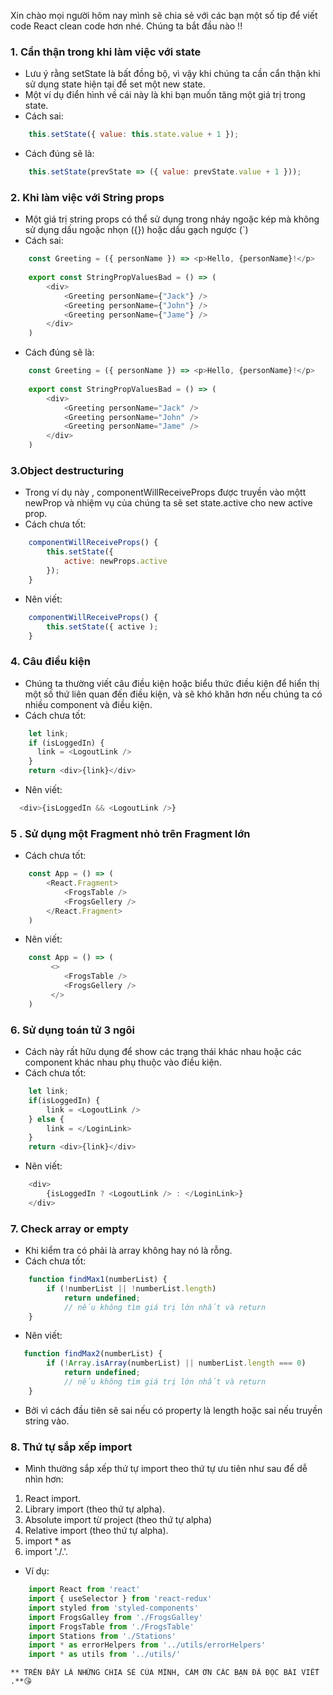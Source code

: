 Xin chào mọi người hôm nay mình sẽ chia sẻ với các bạn một số tip để viết code React clean code hơn nhé. Chúng ta bắt đầu nào !!
### 1. Cẩn thận trong khi làm việc với state
- Lưu ý rằng setState là bất đồng bộ, vì vậy khi chúng ta cần cẩn thận khi sử dụng state hiện tại để set một new state.
- Một ví dụ điển hình về cái này là khi bạn muốn tăng một giá trị trong state.
- Cách sai:
````js
    this.setState({ value: this.state.value + 1 });
````
- Cách đúng sẽ là:
````js
    this.setState(prevState => ({ value: prevState.value + 1 }));
````
### 2. Khi làm việc với String props
-  Một giá trị string props có thể sử dụng trong nháy ngoặc kép mà không sử dụng dấu ngoặc nhọn ({}) hoặc dấu gạch ngược (`)
- Cách sai:
````js
    const Greeting = ({ personName }) => <p>Hello, {personName}!</p>
    
    export const StringPropValuesBad = () => (
        <div>
            <Greeting personName={"Jack"} />
            <Greeting personName={"John"} />
            <Greeting personName={"Jame"} />
        </div>
    )
````
- Cách đúng sẽ là:
````js
    const Greeting = ({ personName }) => <p>Hello, {personName}!</p>
    
    export const StringPropValuesBad = () => (
        <div>
            <Greeting personName="Jack" />
            <Greeting personName="John" />
            <Greeting personName="Jame" />
        </div>
    )
````
### 3.Object destructuring
-  Trong ví dụ này , componentWillReceiveProps  được truyền vào mộtt newProp và nhiệm vụ của chúng ta sẽ set state.active cho new active prop.
-   Cách chưa tốt:
````js
    componentWillReceiveProps() {
        this.setState({
            active: newProps.active
        });
    }    
````
-  Nên viết:
````js
    componentWillReceiveProps() {
        this.setState({ active );
    }    
````
### 4. Câu điều kiện
- Chúng ta thường viết câu điều kiện hoặc biểu thức điều kiện để hiển thị một số thứ liên quan đến điều kiện, và sẽ khó khăn hơn nếu chúng ta có nhiều component và điều kiện.
-   Cách chưa tốt:
````js
    let link;
    if (isLoggedIn) {
      link = <LogoutLink />
    }
    return <div>{link}</div>
````
-  Nên viết:
````js 
  <div>{isLoggedIn && <LogoutLink />}
````
### 5 . Sử dụng một Fragment nhỏ trên Fragment lớn

-   Cách chưa tốt:
````js
    const App = () => (
        <React.Fragment>
            <FrogsTable />
            <FrogsGellery />
        </React.Fragment>
    )
````
-   Nên viết:
````js
    const App = () => (
         <>
            <FrogsTable />
            <FrogsGellery />
         </>
    )
````
### 6.  Sử dụng toán tử 3 ngôi
- Cách này rất hữu dụng để show các trạng thái khác nhau hoặc các component khác nhau phụ thuộc vào điều kiện.
-    Cách chưa tốt:
````js
    let link;
    if(isLoggedIn) {
        link = <LogoutLink />
    } else {
        link = </LoginLink>
    }
    return <div>{link}</div>
````
-  Nên viết:
````js
    <div>
        {isLoggedIn ? <LogoutLink /> : </LoginLink>}
    </div>       
````
### 7.  Check array or empty
-  Khi kiểm tra có phải là array không hay nó là rỗng.
-    Cách chưa tốt:
````js
    function findMax1(numberList) {
        if (!numberList || !numberList.length)
            return undefined;
            // nếu không tìm giá trị lớn nhất và return            
    }    
````
-  Nên viết:
````js
   function findMax2(numberList) {
        if (!Array.isArray(numberList) || numberList.length === 0)
            return undefined;
            // nếu không tìm giá trị lớn nhất và return            
    }      
````
-    Bởi vì cách đầu tiên sẽ sai nếu có property là length hoặc sai nếu truyền string vào.
### 8.  Thứ tự sắp xếp import
-  Mình thường sắp xếp thứ tự import theo thứ tự ưu tiên như sau để dễ nhìn hơn:
1.  React import.
2.  Library import (theo thứ tự alpha).
3.  Absolute import từ project (theo thứ tự alpha)
4.  Relative import (theo thứ tự alpha).
5.  import * as
6.  import './<some file>.<some ext>'.
   -  Ví dụ:
````js
    import React from 'react'
    import { useSelector } from 'react-redux'
    import styled from 'styled-components'
    import FrogsGalley from './FrogsGalley'
    import FrogsTable from './FrogsTable'
    import Stations from './Stations'
    import * as errorHelpers from '../utils/errorHelpers'
    import * as utils from '../utils/'      
````
    
    ** TRÊN ĐÂY LÀ NHỮNG CHIA SẺ CỦA MÌNH, CẢM ƠN CÁC BẠN ĐÃ ĐỌC BÀI VIẾT .**😘